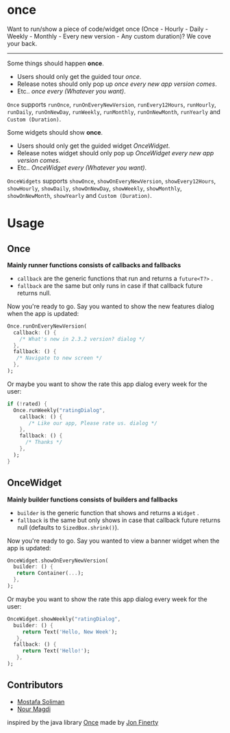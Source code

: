 # once

Want to run/show a piece of code/widget once (Once - Hourly - Daily - Weekly - Monthly - Every new version - Any custom duration)? We cove your back.  

----
Some things should happen **once**.
* Users should only get the guided tour _once_.
* Release notes should only pop up _once every new app version comes_.
* Etc.. _once every (Whatever you want)_.

`Once` supports `runOnce`, `runOnEveryNewVersion`, `runEvery12Hours`, `runHourly`, `runDaily`, `runOnNewDay`, `runWeekly`, `runMonthly`, `runOnNewMonth`, `runYearly` and `Custom (Duration)`.

Some widgets should show **once**.
* Users should only get the guided widget _OnceWidget_.
* Release notes widget should only pop up _OnceWidget every new app version comes_.
* Etc.. _OnceWidget every (Whatever you want)_.

`OnceWidgets` supports `showOnce`, `showOnEveryNewVersion`, `showEvery12Hours`, `showHourly`, `showDaily`, `showOnNewDay`, `showWeekly`, `showMonthly`, `showOnNewMonth`, `showYearly` and `Custom (Duration)`.

# Usage

## Once

**Mainly runner functions consists of callbacks and fallbacks**
* `callback` are the generic functions that run and returns a `future<T?>` . 
* `fallback` are the same but only runs in case if that callback future returns null.

Now you're ready to go. Say you wanted to show the new features dialog when the app is updated:

```dart
Once.runOnEveryNewVersion(
  callback: () {
    /* What's new in 2.3.2 version? dialog */
  },
  fallback: () {
   /* Navigate to new screen */
  },
);
```

Or maybe you want to show the rate this app dialog every week for the user:
```dart
if (!rated) {
  Once.runWeekly("ratingDialog",
    callback: () { 
       /* Like our app, Please rate us. dialog */ 
    },
    fallback: () {
      /* Thanks */
    },
  );
}
```

## OnceWidget

**Mainly builder functions consists of builders and fallbacks**
* `builder` is the generic function that shows and returns a `Widget` .
* `fallback` is the same but only shows in case that callback future returns null (defaults to `SizedBox.shrink()`).

Now you're ready to go. Say you wanted to view a banner widget when the app is updated:

```dart
OnceWidget.showOnEveryNewVersion(
  builder: () {
   return Container(...);
  },
);
```

Or maybe you want to show the rate this app dialog every week for the user:
```dart
OnceWidget.showWeekly("ratingDialog",
  builder: () {
     return Text('Hello, New Week');
   },
  fallback: () {
     return Text('Hello!');
   },
);

```
## Contributors
* [Mostafa Soliman](https://github.com/MostafaSolimanMO)
* [Nour Magdi](https://github.com/SPiercer)


inspired by the java library [Once](https://github.com/jonfinerty/Once) made by [Jon Finerty](https://github.com/jonfinerty)
